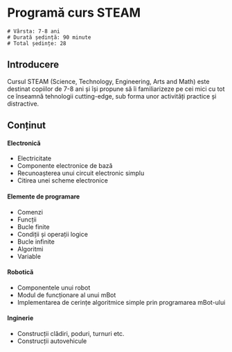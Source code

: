 # Programă curs STEAM

    # Vârsta: 7-8 ani
    # Durată ședință: 90 minute
    # Total ședințe: 28

## Introducere

Cursul STEAM (Science, Technology, Engineering, Arts and Math) este destinat copiilor de 7-8 ani și își propune să îi familiarizeze pe cei mici cu tot ce înseamnă tehnologii cutting-edge, sub forma unor activități practice și distractive.

## Conținut

#### Electronică
- Electricitate
- Componente electronice de bază
- Recunoașterea unui circuit electronic simplu
- Citirea unei scheme electronice

#### Elemente de programare
- Comenzi
- Funcții
- Bucle finite
- Condiții și operații logice
- Bucle infinite
- Algoritmi
- Variable

#### Robotică
- Componentele unui robot
- Modul de funcționare al unui mBot
- Implementarea de cerințe algoritmice simple prin programarea mBot-ului

#### Inginerie
- Construcții clădiri, poduri, turnuri etc.
- Construcții autovehicule
